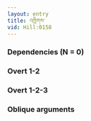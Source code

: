 ```yaml
---
layout: entry
title: འཁྱིགས་
vid: Hill:0158
---
```

### Dependencies (N = 0)


### Overt 1-2


### Overt 1-2-3


### Oblique arguments
